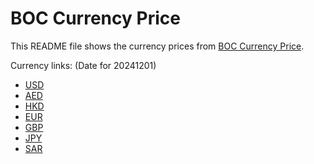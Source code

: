 # BOC Currency Price

This README file shows the currency prices from [BOC Currency Price](https://www.boc.cn/sourcedb/whpj/).

Currency links: (Date for 20241201)

- [USD](https://bocurrencyprice.techina.science/BOC_CURRENCY_PRICE/USD/20241201.json)
- [AED](https://bocurrencyprice.techina.science/BOC_CURRENCY_PRICE/AED/20241201.json)
- [HKD](https://bocurrencyprice.techina.science/BOC_CURRENCY_PRICE/HKD/20241201.json)
- [EUR](https://bocurrencyprice.techina.science/BOC_CURRENCY_PRICE/EUR/20241201.json)
- [GBP](https://bocurrencyprice.techina.science/BOC_CURRENCY_PRICE/GBP/20241201.json)
- [JPY](https://bocurrencyprice.techina.science/BOC_CURRENCY_PRICE/JPY/20241201.json)
- [SAR](https://bocurrencyprice.techina.science/BOC_CURRENCY_PRICE/SAR/20241201.json)

